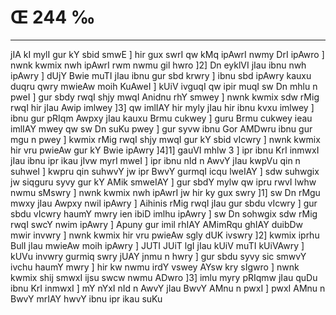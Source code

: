 # Œ 244 ‰
---
jIA kI mylI gur kY sbid smwE ] hir gux swrI qw kMq ipAwrI nwmy DrI
ipAwro ] nwnk kwmix nwh ipAwrI rwm nwmu gil hwro ]2] Dn eyklVI
jIau ibnu nwh ipAwry ] dUjY Bwie muTI jIau ibnu gur sbd krwry ] ibnu
sbd ipAwry kauxu duqru qwry mwieAw moih KuAweI ] kUiV ivguqI qw ipir
muqI sw Dn mhlu n pweI ] gur sbdy rwqI shjy mwqI Anidnu rhY smwey ]
nwnk kwmix sdw rMig rwqI hir jIau Awip imlwey ]3] qw imlIAY hir
myly jIau hir ibnu kvxu imlwey ] ibnu gur pRIqm Awpxy jIau kauxu Brmu
cukwey ] guru Brmu cukwey ieau imlIAY mwey qw sw Dn suKu pwey ] gur syvw
ibnu Gor AMDwru ibnu gur mgu n pwey ] kwmix rMig rwqI shjy mwqI gur kY
sbid vIcwry ] nwnk kwmix hir vru pwieAw gur kY Bwie ipAwry ]4]1]
gauVI mhlw 3 ] ipr ibnu KrI inmwxI jIau ibnu ipr ikau jIvw myrI mweI
] ipr ibnu nId n AwvY jIau kwpVu qin n suhweI ] kwpru qin suhwvY jw
ipr BwvY gurmqI icqu lweIAY ] sdw suhwgix jw siqguru syvy gur kY AMik
smweIAY ] gur sbdY mylw qw ipru rwvI lwhw nwmu sMswry ] nwnk kwmix
nwh ipAwrI jw hir ky gux swry ]1] sw Dn rMgu mwxy jIau Awpxy nwil
ipAwry ] Aihinis rMig rwqI jIau gur sbdu vIcwry ] gur sbdu vIcwry
haumY mwry ien ibiD imlhu ipAwry ] sw Dn sohwgix sdw rMig rwqI swcY
nwim ipAwry ] Apuny gur imil rhIAY AMimRqu ghIAY duibDw mwir invwry ]
nwnk kwmix hir vru pwieAw sgly dUK ivswry ]2] kwmix iprhu BulI
jIau mwieAw moih ipAwry ] JUTI JUiT lgI jIau kUiV muTI kUiVAwry ] kUVu
invwry gurmiq swry jUAY jnmu n hwry ] gur sbdu syvy sic smwvY ivchu
haumY mwry ] hir kw nwmu irdY vswey AYsw kry sIgwro ] nwnk kwmix shij
smwxI ijsu swcw nwmu ADwro ]3] imlu myry pRIqmw jIau quDu ibnu KrI
inmwxI ] mY nYxI nId n AwvY jIau BwvY AMnu n pwxI ] pwxI AMnu n BwvY
mrIAY hwvY ibnu ipr ikau suKu
####
